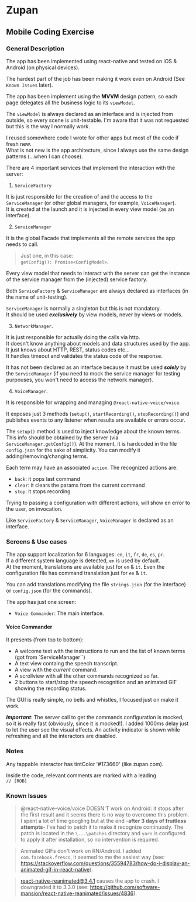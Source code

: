 # Zupan
## Mobile Coding Exercise

### General Description

The app has been implemented using react-native and tested on iOS & Android (on physical devices).

The hardest part of the job has been making it work even on Android (See `Known Issues` later).

The app has been implement using the **MVVM** design pattern, so each page delegates all the business logic to its `viewModel`.

The `viewModel` is always declared as an interface and is injected from outside, so every scene is unit-testable. I'm aware that it was not requested but this is the way I normally work.

I reused somewhere code I wrote for other apps but most of the code if fresh new.  
What is not new is the app architecture, since I always use the same design patterns (...when I can choose).

There are 4 important services that implement the interaction with the server:

1. `ServiceFactory` 

It is just responsible for the creation of and the access to the `ServiceManager` (or other global managers, for example, `VoiceManager`).  
It is created at the launch and it is injected in every view model (as an interface).

2. `ServiceManager`

It is the global Facade that implements all the remote services the app needs to call. 

> Just one, in this case:  
> `getConfig(): Promise<ConfigModel>`. 

Every view model that needs to interact with the server can get the instance of the service manager from the (injected) service factory.

Both `ServiceFactory` & `ServiceManager` are always declared as interfaces (in the name of unit-testing).

`ServiceManager` is normally a singleton but this is not mandatory.  
It should be used ***exclusively*** by view models, never by views or models.

3. `NetworkManager`. 

It is just responsible for actually doing the calls via http.  
It doesn't know anything about models and data structures used by the app.  
It just knows about HTTP, REST, status codes etc...  
It handles timeout and validates the status code of the response.

It has not been declared as an interface because it must be used ***solely*** by the `ServiceManager` (if you need to mock the service manager for testing purpouses, you won't need to access the network manager).

4. `VoiceManager`.

It is responsible for wrapping and managing `@react-native-voice/voice`.

It exposes just 3 methods (`setup()`, `startRecording()`, `stopRecording()`) and publishes events to any listener when results are available or errors occur.

The `setup()` method is used to inject knowledge about the known terms.
This info should be obtained by the server (via `ServiceManager.getConfig()`). 
At the moment, it is hardcoded in the file `config.json` for the sake of simplicity. 
You can modify it adding/removing/changing terms.

Each term may have an associated `action`. 
The recognized actions are:

- `back`: it pops last command
- `clear`: it clears the params from the current command
- `stop`: it stops recording

Trying to passing a configuration with different actions, will show en error to the user, on invocation.

Like `ServiceFactory` & `ServiceManager`, `VoiceManager` is declared as an interface.

### Screens & Use cases

The app support localization for 6 languages: `en`, `it`, `fr`, `de`, `es`, `pr`.  
If a different system language is detected, `en` is used by default.  
At the moment, translations are available just for `en` & `it`.
Even the configuration file has command translation just for `en` & `it`.

You can add translations modifying the file `strings.json` (for the interface) or `config.json` (for the commands).

The app has just one screen: 

- `Voice Commander`: The main interface. 

#### Voice Commander

It presents (from top to bottom):

- A welcome text with the instructions to run and the list of known terms (got from `ServiceManager``)
- A text view containg the speech transcript.
- A view with the *current* command.
- A scrollview with all the other commands recognized so far.
- 2 buttons to start/stop the speech recognition and an animated GIF showing the recording status.

The GUI is really simple, no bells and whistles, I focused just on make it work.

***Important***: The server call to get the commands configuration is mocked, so it is really fast (obviously, since it is mocked!). I added 1000ms delay just to let the user see the visual effects. An activity indicator is shown while refreshing and all the interactors are disabled.

### Notes

Any tappable interactor has tintColor '#173660' (like zupan.com).

Inside the code, relevant comments are marked with a leading  
`// [ROB]`

### Known Issues

> @react-native-voice/voice DOESN'T work on Android: it stops after the first result and it seems there is no way to overcome this problem. 
I spent a lot of time googling but at the end -**after 3 days of fruitless attempts**- I've had to patch it to make it recognize continuosly.
The patch is located in the `\...\patches` directory and `yarn` is configured to apply it after installation, so no intervention is required.

> Animated GIFs don't work on RN/Android. I added `com.facebook.fresco`, it seemed to me the easiest way (see: https://stackoverflow.com/questions/35594783/how-do-i-display-an-animated-gif-in-react-native).

> react-native-reanimated@3.4.1 causes the app to crash. I downgraded it to 3.3.0
(see: https://github.com/software-mansion/react-native-reanimated/issues/4836).

